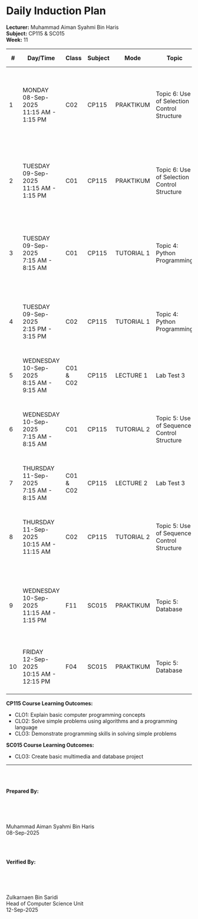 # Daily Induction Plan

<style>
@media print {
  @page {
    size: A4 landscape !important;
    margin: 0.3in !important;
  }
  body {
    transform: rotate(90deg);
    transform-origin: left top;
    width: 100vh;
    height: 100vw;
    overflow: hidden;
    position: absolute;
    top: 100%;
    left: 0;
  }
  table {
    font-size: 8px;
    width: 100%;
    border-collapse: collapse;
  }
  th, td {
    padding: 2px;
    border: 1px solid #ccc;
    word-wrap: break-word;
  }
}
@page {
  size: A4 landscape !important;
}
</style>

**Lecturer:** Muhammad Aiman Syahmi Bin Haris  
**Subject:** CP115 & SC015  
**Week:** 11

| # | Day/Time | Class | Subject | Mode | Topic | Learning Outcome | CLO | Reflection |
|---|----------|-------|---------|------|-------|------------------|-----|------------|
| 1 | MONDAY<br>08-Sep-2025<br>11:15 AM - 1:15 PM | C02 | CP115 | PRAKTIKUM | Topic 6: Use of Selection Control Structure | (h) Construct a Python program based on a given problem using a control structure | CLO3 | Students can construct selection programs but struggle with complex conditional logic combinations |
| 2 | TUESDAY<br>09-Sep-2025<br>11:15 AM - 1:15 PM | C01 | CP115 | PRAKTIKUM | Topic 6: Use of Selection Control Structure | (h) Construct a Python program based on a given problem using a control structure | CLO3 | Most students successfully construct Python programs using selection structures with proper syntax |
| 3 | TUESDAY<br>09-Sep-2025<br>7:15 AM - 8:15 AM | C01 | CP115 | TUTORIAL 1 | Topic 4: Python Programming | (f) Construct a Python program using assignment and arithmetic operators | CLO2 | Students demonstrate good understanding of arithmetic operations and can combine operators effectively |
| 4 | TUESDAY<br>09-Sep-2025<br>2:15 PM - 3:15 PM | C02 | CP115 | TUTORIAL 1 | Topic 4: Python Programming | (f) Construct a Python program using assignment and arithmetic operators | CLO2 | Most students understand operator precedence but need practice with complex arithmetic expressions |
| 5 | WEDNESDAY<br>10-Sep-2025<br>8:15 AM - 9:15 AM | C01 & C02 | CP115 | LECTURE 1 | Lab Test 3 | Lab Test 3 | CLO1 | |
| 6 | WEDNESDAY<br>10-Sep-2025<br>7:15 AM - 8:15 AM | C01 | CP115 | TUTORIAL 2 | Topic 5: Use of Sequence Control Structure | (b) Explain the concept of sequence control structure | CLO1, CLO2 | Students can explain sequence concepts clearly and understand the importance of statement order |
| 7 | THURSDAY<br>11-Sep-2025<br>7:15 AM - 8:15 AM | C01 & C02 | CP115 | LECTURE 2 | Lab Test 3 | Lab Test 3 | CLO1 | |
| 8 | THURSDAY<br>11-Sep-2025<br>10:15 AM - 11:15 AM | C02 | CP115 | TUTORIAL 2 | Topic 5: Use of Sequence Control Structure | (b) Explain the concept of sequence control structure | CLO1, CLO2 | Students successfully explain sequence structures and demonstrate understanding of sequential program flow |
| 9 | WEDNESDAY<br>10-Sep-2025<br>11:15 AM - 1:15 PM | F11 | SC015 | PRAKTIKUM | Topic 5: Database | (b) Create a simple relational database project | CLO3 | Students successfully design and implement functional database projects with proper relationships |
| 10 | FRIDAY<br>12-Sep-2025<br>10:15 AM - 12:15 PM | F04 | SC015 | PRAKTIKUM | Topic 5: Database | (b) Create a simple relational database project | CLO3 | Students experience difficulties with database design and relationship implementation |

**CP115 Course Learning Outcomes:**
- CLO1: Explain basic computer programming concepts
- CLO2: Solve simple problems using algorithms and a programming language  
- CLO3: Demonstrate programming skills in solving simple problems

**SC015 Course Learning Outcomes:**
- CLO3: Create basic multimedia and database project

---

<br><br>

**Prepared By:**

<br><br><br>

Muhammad Aiman Syahmi Bin Haris  
08-Sep-2025

<br><br>

**Verified By:**

<br><br><br>

Zulkarnaen Bin Saridi  
Head of Computer Science Unit  
12-Sep-2025